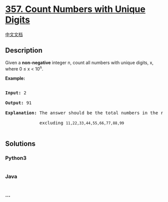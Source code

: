# [357. Count Numbers with Unique Digits](https://leetcode.com/problems/count-numbers-with-unique-digits)

[中文文档](/solution/0300-0399/0357.Count%20Numbers%20with%20Unique%20Digits/README.md)

## Description

<p>Given a <b>non-negative</b> integer n, count all numbers with unique digits, x, where 0 &le; x &lt; 10<sup>n</sup>.</p>

<div>

<p><strong>Example:</strong></p>

<pre>

<strong>Input: </strong><span id="example-input-1-1">2</span>

<strong>Output: </strong><span id="example-output-1">91 

<strong>Explanation: </strong></span>The answer should be the total numbers in the range of 0 &le; x &lt; 100, 

&nbsp;            excluding <code>11,22,33,44,55,66,77,88,99</code>

</pre>

</div>

## Solutions

<!-- tabs:start -->

### **Python3**

```python

```

### **Java**

```java

```

### **...**

```

```

<!-- tabs:end -->

